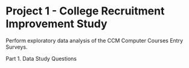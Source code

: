 # Project 1 - College Recruitment Improvement Study
 Perform exploratory data analysis of the CCM Computer Courses Entry Surveys.

 Part 1. Data Study Questions
